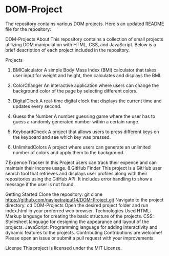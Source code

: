 # DOM-Project
The repository contains various DOM projects. Here's an updated README file for the repository:

DOM-Projects
About
This repository contains a collection of small projects utilizing DOM manipulation with HTML, CSS, and JavaScript. Below is a brief description of each project included in the repository.

Projects
1. BMICalculator
A simple Body Mass Index (BMI) calculator that takes user input for weight and height, then calculates and displays the BMI.

2. ColorChanger
An interactive application where users can change the background color of the page by selecting different colors.

3. DigitalClock
A real-time digital clock that displays the current time and updates every second.

4. Guess the Number
A number guessing game where the user has to guess a randomly generated number within a certain range.

5. KeyboardCheck
A project that allows users to press different keys on the keyboard and see which key was pressed.

6. UnlimitedColors
A project where users can generate an unlimited number of colors and apply them to the background.

7.Expence Tracker
In this Project users can track their expence and can maintain their income usage.
8.GitHub Finder
This project is a GitHub user search tool that retrieves and displays user profiles along with their repositories using the GitHub API. It includes error handling to show a message if the user is not found.



Getting Started
Clone the repository:
git clone https://github.com/navjeetrajput14/DOM-Project.git
Navigate to the project directory:
cd DOM-Projects
Open the desired project folder and run index.html in your preferred web browser.
Technologies Used
HTML: Markup language for creating the basic structure of the projects.
CSS: Stylesheet language for designing the appearance and layout of the projects.
JavaScript: Programming language for adding interactivity and dynamic features to the projects.
Contributing
Contributions are welcome! Please open an issue or submit a pull request with your improvements.

License
This project is licensed under the MIT License.
